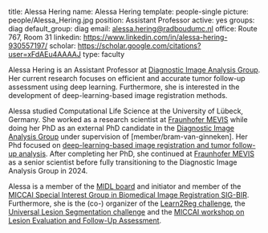 title: Alessa Hering
name: Alessa Hering
template: people-single
picture: people/Alessa_Hering.jpg
position: Assistant Professor
active: yes
groups: diag
default_group: diag
email: alessa.hering@radboudumc.nl
office: Route 767, Room 31
linkedin: https://www.linkedin.com/in/alessa-hering-930557197/
scholar: https://scholar.google.com/citations?user=xFdAEu4AAAAJ
type: faculty

Alessa Hering is an Assistant Professor at [Diagnostic Image Analysis Group](http://www.diagnijmegen.nl). Her current research focuses on efficient and accurate tumor follow-up assessment using deep learning. Furthermore, she is interested in the development of deep-learning-based image registration methods.

Alessa studied Computational Life Science at the University of Lübeck, Germany. She worked as a research scientist at [Fraunhofer MEVIS](https://www.mevis.fraunhofer.de/) while doing her PhD as an external PhD candidate in the [Diagnostic Image Analysis Group](http://www.diagnijmegen.nl/) under supervision of [member/bram-van-ginneken]. Her Phd focused on [deep-learning-based image registration and tumor follow-up analysis](/publications/heri22/). After completing her PhD, she continued at [Fraunhofer MEVIS](https://www.mevis.fraunhofer.de/) as a senior scientist before fully transitioning to the Diagnostic Image Analysis Group in 2024.

Alessa is a member of the [MIDL board](https://www.midl.io/) and initiator and member of the [MICCAI Special Interest Group in Biomedical Image Registration SIG-BIR](http://www.miccai.org/special-interest-groups/bir/). Furthermore, she is the (co-) organizer of the [Learn2Reg challenge](https://learn2reg.grand-challenge.org/), the [Universal Lesion Segmentation challenge](https://uls23.grand-challenge.org/) and the [MICCAI workshop on Lesion Evaluation and Follow-Up Assessment](https://sites.google.com/view/mtsailelaf-2023).
